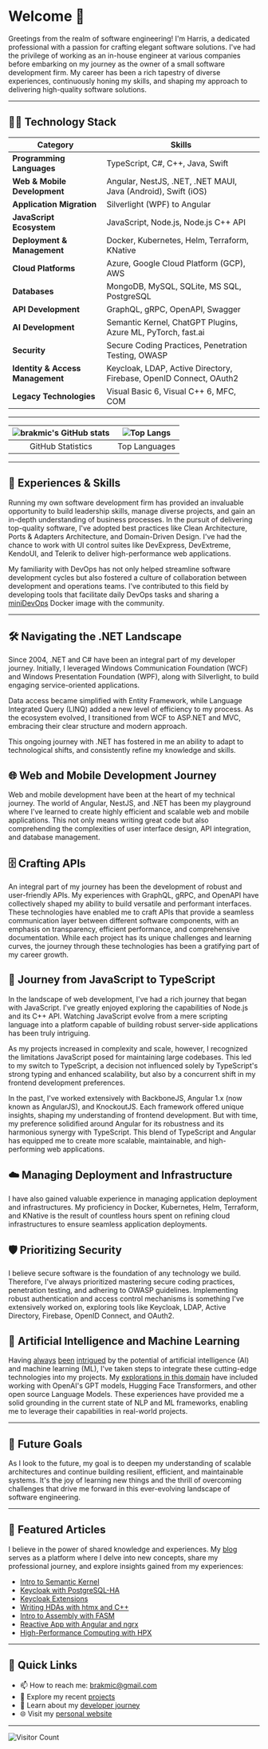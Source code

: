 # Welcome 👋

Greetings from the realm of software engineering! I'm Harris, a dedicated professional with a passion for crafting elegant software solutions. I've had the privilege of working as an in-house engineer at various companies before embarking on my journey as the owner of a small software development firm. My career has been a rich tapestry of diverse experiences, continuously honing my skills, and shaping my approach to delivering high-quality software solutions.

---

## 👨‍💻 Technology Stack

| Category                      | Skills                                                               |
|-------------------------------|----------------------------------------------------------------------|
| **Programming Languages**     | TypeScript, C#, C++, Java, Swift                                     |
| **Web & Mobile Development**  | Angular, NestJS, .NET, .NET MAUI, Java (Android), Swift (iOS)          |
| **Application Migration**     | Silverlight (WPF) to Angular                                          |
| **JavaScript Ecosystem**      | JavaScript, Node.js, Node.js C++ API                                  |
| **Deployment & Management**   | Docker, Kubernetes, Helm, Terraform, KNative                         |
| **Cloud Platforms**           | Azure, Google Cloud Platform (GCP), AWS                               |
| **Databases**                 | MongoDB, MySQL, SQLite, MS SQL, PostgreSQL                           |
| **API Development**           | GraphQL, gRPC, OpenAPI, Swagger                                            |
| **AI Development**  | Semantic Kernel, ChatGPT Plugins, Azure ML, PyTorch, fast.ai         |
| **Security**                  | Secure Coding Practices, Penetration Testing, OWASP                  |
| **Identity & Access Management** | Keycloak, LDAP, Active Directory, Firebase, OpenID Connect, OAuth2   |
| **Legacy Technologies**       | Visual Basic 6, Visual C++ 6, MFC, COM                               |

---

| ![brakmic's GitHub stats](https://github-readme-stats.vercel.app/api?username=brakmic&show_icons=true&theme=radical&hide_rank=true&hide_title=true) | ![Top Langs](https://github-readme-stats.vercel.app/api/top-langs/?username=brakmic&layout=compact&theme=radical&hide=html,css,scss,objective-c,freemarker&hide_title=true&langs_count=6) |
|:---:|:---:|
| GitHub Statistics | Top Languages |

---

## 💼 Experiences & Skills

Running my own software development firm has provided an invaluable opportunity to build leadership skills, manage diverse projects, and gain an in-depth understanding of business processes. In the pursuit of delivering top-quality software, I've adopted best practices like Clean Architecture, Ports & Adapters Architecture, and Domain-Driven Design. I've had the chance to work with UI control suites like DevExpress, DevExtreme, KendoUI, and Telerik to deliver high-performance web applications.

My familiarity with DevOps has not only helped streamline software development cycles but also fostered a culture of collaboration between development and operations teams. I've contributed to this field by developing tools that facilitate daily DevOps tasks and sharing a [miniDevOps](https://github.com/brakmic/miniDevOps) Docker image with the community.

---

## 🛠️ Navigating the .NET Landscape

Since 2004, .NET and C# have been an integral part of my developer journey. Initially, I leveraged Windows Communication Foundation (WCF) and Windows Presentation Foundation (WPF), along with Silverlight, to build engaging service-oriented applications. 

Data access became simplified with Entity Framework, while Language Integrated Query (LINQ) added a new level of efficiency to my process. As the ecosystem evolved, I transitioned from WCF to ASP.NET and MVC, embracing their clear structure and modern approach. 

This ongoing journey with .NET has fostered in me an ability to adapt to technological shifts, and consistently refine my knowledge and skills.

## 🌐 Web and Mobile Development Journey

Web and mobile development have been at the heart of my technical journey. The world of Angular, NestJS, and .NET has been my playground where I've learned to create highly efficient and scalable web and mobile applications. This not only means writing great code but also comprehending the complexities of user interface design, API integration, and database management.

## 🗄️ Crafting APIs

An integral part of my journey has been the development of robust and user-friendly APIs. My experiences with GraphQL, gRPC, and OpenAPI have collectively shaped my ability to build versatile and performant interfaces. These technologies have enabled me to craft APIs that provide a seamless communication layer between different software components, with an emphasis on transparency, efficient performance, and comprehensive documentation. While each project has its unique challenges and learning curves, the journey through these technologies has been a gratifying part of my career growth.

## 🚀 Journey from JavaScript to TypeScript

In the landscape of web development, I've had a rich journey that began with JavaScript. I've greatly enjoyed exploring the capabilities of Node.js and its C++ API. Watching JavaScript evolve from a mere scripting language into a platform capable of building robust server-side applications has been truly intriguing.

As my projects increased in complexity and scale, however, I recognized the limitations JavaScript posed for maintaining large codebases. This led to my switch to TypeScript, a decision not influenced solely by TypeScript's strong typing and enhanced scalability, but also by a concurrent shift in my frontend development preferences.

In the past, I've worked extensively with BackboneJS, Angular 1.x (now known as AngularJS), and KnockoutJS. Each framework offered unique insights, shaping my understanding of frontend development. But with time, my preference solidified around Angular for its robustness and its harmonious synergy with TypeScript. This blend of TypeScript and Angular has equipped me to create more scalable, maintainable, and high-performing web applications.

## ☁️ Managing Deployment and Infrastructure

I have also gained valuable experience in managing application deployment and infrastructures. My proficiency in Docker, Kubernetes, Helm, Terraform, and KNative is the result of countless hours spent on refining cloud infrastructures to ensure seamless application deployments.

## 🛡️ Prioritizing Security

I believe secure software is the foundation of any technology we build. Therefore, I've always prioritized mastering secure coding practices, penetration testing, and adhering to OWASP guidelines. Implementing robust authentication and access control mechanisms is something I've extensively worked on, exploring tools like Keycloak, LDAP, Active Directory, Firebase, OpenID Connect, and OAuth2.

## 🤖 Artificial Intelligence and Machine Learning

Having [always](https://blog.brakmic.com/data-science-for-losers-part-4-machine-learning/) [been](https://blog.brakmic.com/data-science-for-losers-part-6-azure-ml/) [intrigued](https://blog.brakmic.com/data-science-for-losers-part-7-using-azure-ml/) by the potential of artificial intelligence (AI) and machine learning (ML), I've taken steps to integrate these cutting-edge technologies into my projects. My [explorations in this domain](https://github.com/brakmic/SKPlayground) have included working with OpenAI's GPT models, Hugging Face Transformers, and other open source Language Models. These experiences have provided me a solid grounding in the current state of NLP and ML frameworks, enabling me to leverage their capabilities in real-world projects.

---
## 🎯 Future Goals

As I look to the future, my goal is to deepen my understanding of scalable architectures and continue building resilient, efficient, and maintainable systems. It's the joy of learning new things and the thrill of overcoming challenges that drive me forward in this ever-evolving landscape of software engineering.

---

## 📖 Featured Articles

I believe in the power of shared knowledge and experiences. My [blog](https://blog.brakmic.com) serves as a platform where I delve into new concepts, share my professional journey, and explore insights gained from my experiences:

- [Intro to Semantic Kernel](https://blog.brakmic.com/intro-to-semantic-kernel-part-one/)
- [Keycloak with PostgreSQL-HA](https://blog.brakmic.com/keycloak-with-postgresql-ha-on-kubernetes/)
- [Keycloak Extensions](https://blog.brakmic.com/keycloak-extensions/)
- [Writing HDAs with htmx and C++](https://blog.brakmic.com/writing-hdas-with-htmx-and-c/)
- [Intro to Assembly with FASM](https://blog.brakmic.com/intro-to-x86-assembly-with-fasm/)
- [Reactive App with Angular and ngrx](https://blog.brakmic.com/reactive-apps-with-angular-ngrx/)
- [High-Performance Computing with HPX](https://blog.brakmic.com/high-performance-computing-with-hpx/)

---

## 🔗 Quick Links

- 📫 How to reach me: brakmic@gmail.com
- 🔭 Explore my recent [projects](https://github.com/brakmic?tab=repositories)
- 📘 Learn about my [developer journey](https://brakmic.dev)
- 🌐 Visit my [personal website](https://brakmic.com)

---

![Visitor Count](https://visitor-badge.laobi.icu/badge?page_id=brakmic.brakmic)

